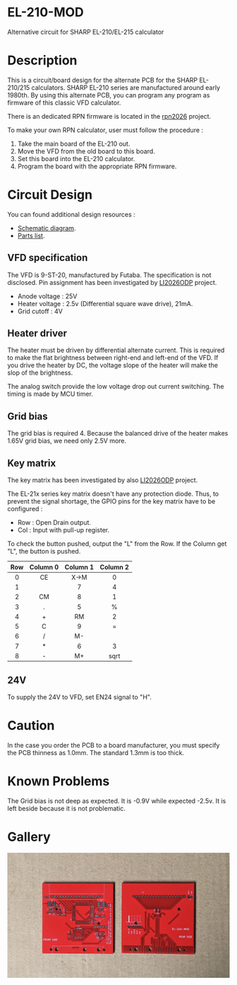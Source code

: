 # EL-210-MOD
Alternative circuit for SHARP EL-210/EL-215 calculator

# Description

This is a circuit/board design for the alternate PCB for the SHARP EL-210/215 calculators. SHARP EL-210 series are manufactured around early 1980th. 
By using this alternate PCB, you can program any program as firmware of this
classic VFD calculator. 

There is an dedicated RPN firmware is located in the [rpn2026](https://github.com/suikan4github/rpn2026) project.

To make your own RPN calculator,
user must follow the procedure : 
1. Take the main board of the EL-210 out. 
1. Move the VFD from the old board to this board. 
1. Set this board into the EL-210 calculator. 
1. Program the board with the appropriate RPN firmware. 

# Circuit Design

You can found additional design resources : 
- [Schematic diagram](doc/EL-210-MOD).
- [Parts list](doc/partslist.csv).

## VFD specification
The VFD is 9-ST-20, manufactured by Futaba. The specification is not disclosed. 
Pin assignment has been investigated by [LI2026ODP](https://github.com/suikan4github/LI2026ODP/wiki/LI2026A) project.
- Anode voltage : 25V
- Heater voltage : 2.5v (Differential square wave drive), 21mA. 
- Grid cutoff : 4V

## Heater driver
The heater must be driven by differential alternate current. This is required to make the flat brightness between right-end and left-end of the VFD. If you drive 
the heater by DC, the voltage slope of the heater will make the slop of the brightness.

The analog switch provide the low voltage drop out current switching. The timing
is made by MCU timer.

## Grid bias 
The grid bias is required 4. Because the balanced drive of the heater makes
1.65V grid bias, we need only 2.5V more. 

## Key matrix
The key matrix has been investigated by also [LI2026ODP](https://github.com/suikan4github/LI2026ODP/wiki/KeyMatrix) project. 

The EL-21x series key matrix doesn't have any protection diode. Thus, to prevent the signal shortage,
the GPIO pins for the key matrix have to be configured : 
- Row : Open Drain output.
- Col : Input with pull-up register. 

To check the button pushed, output the "L" from the Row.
If the Column get "L", the button is pushed. 

|  Row  | Column 0  |  Column 1  |  Column 2  |
| :---: | :---:     | :---:      | :---:      |
|   0   |   CE      |  X->M      |   0        |
|   1   |           |   7        |   4        |
|   2   |   CM      |   8        |   1        |
|   3   |   .       |   5        |   %        |
|   4   |   +       |   RM       |   2        |
|   5   |   C       |   9        |   =        |
|   6   |   /       |   M-       |            |
|   7   |   *       |   6        |   3        |
|   8   |   -       |   M+       |  sqrt      |

## 24V
To supply the 24V to VFD, set EN24 signal to "H".

# Caution
In the case you order the PCB to a board manufacturer, you must specify the 
PCB thinness as 1.0mm. The standard 1.3mm is too thick. 

# Known Problems
The Grid bias is not deep as expected. It is -0.9V while expected -2.5v. 
It is left beside because it is not problematic. 


# Gallery
![](image/PXL_20230212_044920518.jpg)